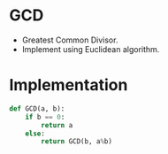 # GCD
- Greatest Common Divisor.
- Implement using Euclidean algorithm.

# Implementation
```python
def GCD(a, b):
    if b == 0:
        return a
    else:
        return GCD(b, a%b)
```
